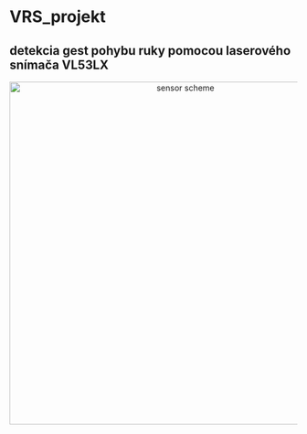 # VRS_projekt

## detekcia gest pohybu ruky pomocou laserového snímača VL53LX

<p align="center">
    <img src="https://github.com/Patrik-654123/Therion_maps/blob/master/sensor.png" width="600" title="sensor scheme">
</p>


